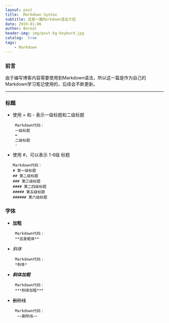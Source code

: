 ```yaml
---
layout: post
title:  Markdown Syntax
subtitle: 这是一篇Markdown语法介绍
date: 2019-01-06
author: Boreal
header-img: img/post-bg-keybord.jpg
catalog:  true
tags:
    - Markdown
---
```


### 前言
   由于编写博客内容需要使用到Markdown语法，所以这一篇是作为自己的Markdown学习笔记使用的，后续会不断更新。

---

### 标题
  * 使用 = 和 - 表示一级标题和二级标题
  
         Markdown代码：
         一级标题
         =
         二级标题
         -
  
  * 使用 #，可以表示 1-6级 标题
  
        Markdown代码：
        # 第一级标题 
        ## 第二级标题 
        ### 第三级标题 
        #### 第二四级标题 
        ##### 第五级标题 
        ###### 第六级标题 

### 字体
  * **加粗**
    ```
     Markdown代码：
     **这是粗体**
    ```
  
  * *斜体*
    ```
     Markdown代码：
     *斜体*
    ```
  
  * ***斜体加粗***
    ```
     Markdown代码：
     ***斜体加粗***
    ```
    
  * ~~删除线~~
    ```
     Markdown代码：
      ~~删除线~~
    ```
